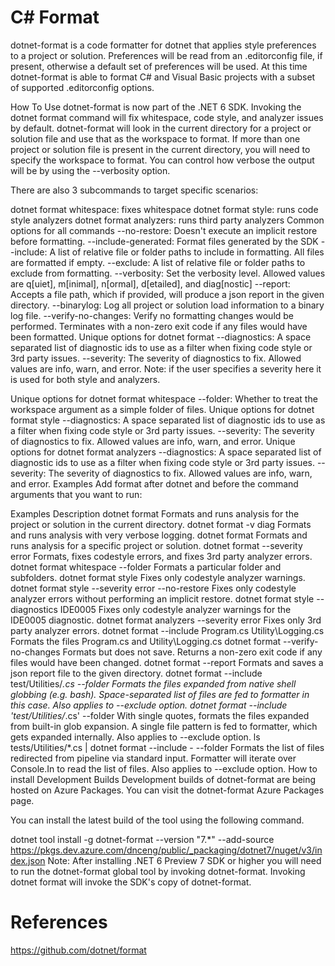 # C# Format

dotnet-format is a code formatter for dotnet that applies style preferences to a project or solution. Preferences will be read from an .editorconfig file, if present, otherwise a default set of preferences will be used. At this time dotnet-format is able to format C# and Visual Basic projects with a subset of supported .editorconfig options.

How To Use
dotnet-format is now part of the .NET 6 SDK. Invoking the dotnet format command will fix whitespace, code style, and analyzer issues by default. dotnet-format will look in the current directory for a project or solution file and use that as the workspace to format. If more than one project or solution file is present in the current directory, you will need to specify the workspace to format. You can control how verbose the output will be by using the --verbosity option.

There are also 3 subcommands to target specific scenarios:

dotnet format whitespace: fixes whitespace
dotnet format style: runs code style analyzers
dotnet format analyzers: runs third party analyzers
Common options for all commands
--no-restore: Doesn't execute an implicit restore before formatting.
--include-generated: Format files generated by the SDK
--include: A list of relative file or folder paths to include in formatting. All files are formatted if empty.
--exclude: A list of relative file or folder paths to exclude from formatting.
--verbosity: Set the verbosity level. Allowed values are q[uiet], m[inimal], n[ormal], d[etailed], and diag[nostic]
--report: Accepts a file path, which if provided, will produce a json report in the given directory.
--binarylog: Log all project or solution load information to a binary log file.
--verify-no-changes: Verify no formatting changes would be performed. Terminates with a non-zero exit code if any files would have been formatted.
Unique options for dotnet format
--diagnostics: A space separated list of diagnostic ids to use as a filter when fixing code style or 3rd party issues.
--severity: The severity of diagnostics to fix. Allowed values are info, warn, and error.
Note: if the user specifies a severity here it is used for both style and analyzers.

Unique options for dotnet format whitespace
--folder: Whether to treat the workspace argument as a simple folder of files.
Unique options for dotnet format style
--diagnostics: A space separated list of diagnostic ids to use as a filter when fixing code style or 3rd party issues.
--severity: The severity of diagnostics to fix. Allowed values are info, warn, and error.
Unique options for dotnet format analyzers
--diagnostics: A space separated list of diagnostic ids to use as a filter when fixing code style or 3rd party issues.
--severity: The severity of diagnostics to fix. Allowed values are info, warn, and error.
Examples
Add format after dotnet and before the command arguments that you want to run:

Examples	Description
dotnet format	Formats and runs analysis for the project or solution in the current directory.
dotnet format -v diag	Formats and runs analysis with very verbose logging.
dotnet format <workspace>	Formats and runs analysis for a specific project or solution.
dotnet format <workspace> --severity error	Formats, fixes codestyle errors, and fixes 3rd party analyzer errors.
dotnet format whitespace <workspace> --folder	Formats a particular folder and subfolders.
dotnet format style <workspace>	Fixes only codestyle analyzer warnings.
dotnet format style <workspace> --severity error --no-restore	Fixes only codestyle analyzer errors without performing an implicit restore.
dotnet format style <workspace> --diagnostics IDE0005	Fixes only codestyle analyzer warnings for the IDE0005 diagnostic.
dotnet format analyzers <workspace> --severity error	Fixes only 3rd party analyzer errors.
dotnet format --include Program.cs Utility\Logging.cs	Formats the files Program.cs and Utility\Logging.cs
dotnet format --verify-no-changes	Formats but does not save. Returns a non-zero exit code if any files would have been changed.
dotnet format --report <report-path>	Formats and saves a json report file to the given directory.
dotnet format --include test/Utilities/*.cs --folder	Formats the files expanded from native shell globbing (e.g. bash). Space-separated list of files are fed to formatter in this case. Also applies to --exclude option.
dotnet format --include 'test/Utilities/*.cs' --folder	With single quotes, formats the files expanded from built-in glob expansion. A single file pattern is fed to formatter, which gets expanded internally. Also applies to --exclude option.
ls tests/Utilities/*.cs | dotnet format --include - --folder	Formats the list of files redirected from pipeline via standard input. Formatter will iterate over Console.In to read the list of files. Also applies to --exclude option.
How to install Development Builds
Development builds of dotnet-format are being hosted on Azure Packages. You can visit the dotnet-format Azure Packages page.

You can install the latest build of the tool using the following command.

dotnet tool install -g dotnet-format --version "7.*" --add-source https://pkgs.dev.azure.com/dnceng/public/_packaging/dotnet7/nuget/v3/index.json
Note: After installing .NET 6 Preview 7 SDK or higher you will need to run the dotnet-format global tool by invoking dotnet-format. Invoking dotnet format will invoke the SDK's copy of dotnet-format.

# References
https://github.com/dotnet/format
